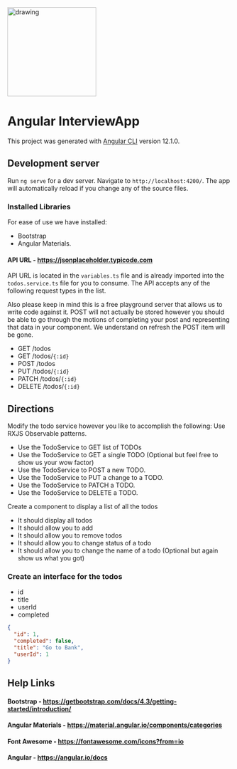 <img style="display: block" src="https://upload.wikimedia.org/wikipedia/commons/c/cf/Angular_full_color_logo.svg" alt="drawing" width="200"/>

# Angular InterviewApp

This project was generated with [Angular CLI](https://github.com/angular/angular-cli) version 12.1.0.

## Development server

Run `ng serve` for a dev server. Navigate to `http://localhost:4200/`. The app will automatically reload if you change any of the source files.

### Installed Libraries

For ease of use we have installed:

- Bootstrap
- Angular Materials.

#### API URL - https://jsonplaceholder.typicode.com

API URL is located in the `variables.ts` file and is already imported into the `todos.service.ts` file for you to consume. The API accepts any of the following request types in the list.

Also please keep in mind this is a free playground server that allows us to write code against it. POST will not actually be stored however you should be able to go through the motions of completing your post and representing that data in your component. We understand on refresh the POST item will be gone.

- GET /todos
- GET /todos/`{:id}`
- POST /todos
- PUT /todos/`{:id}`
- PATCH /todos/`{:id}`
- DELETE /todos/`{:id}`

## Directions

Modify the todo service however you like to accomplish the following: Use RXJS Observable patterns.

- Use the TodoService to GET list of TODOs
- Use the TodoService to GET a single TODO (Optional but feel free to show us your wow factor)
- Use the TodoService to POST a new TODO.
- Use the TodoService to PUT a change to a TODO.
- Use the TodoService to PATCH a TODO.
- Use the TodoService to DELETE a TODO.

Create a component to display a list of all the todos

- It should display all todos
- It should allow you to add
- It should allow you to remove todos
- It should allow you to change status of a todo
- It should allow you to change the name of a todo (Optional but again show us what you got)

### Create an interface for the todos

- id
- title
- userId
- completed

```json
{
  "id": 1,
  "completed": false,
  "title": "Go to Bank",
  "userId": 1
}
```

## Help Links

#### Bootstrap - https://getbootstrap.com/docs/4.3/getting-started/introduction/

#### Angular Materials - https://material.angular.io/components/categories

#### Font Awesome - https://fontawesome.com/icons?from=io

#### Angular - https://angular.io/docs
